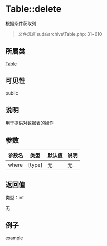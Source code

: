 # Table::delete

根据条件获取列

> *文件信息* suda\archive\Table.php: 31~610

## 所属类 

[Table](../Table.md)

## 可见性

 public 

## 说明


用于提供对数据表的操作



## 参数


| 参数名 | 类型 | 默认值 | 说明 |
|--------|-----|-------|-------|
| where |  [type] | 无 | 无 |



## 返回值

类型：int

无



## 例子

example